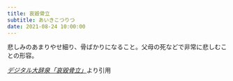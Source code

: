 ```yaml
---
title: 哀毀骨立
subtitle: あいきこつりつ
date: 2021-08-24 10:00:00
---
```


悲しみのあまりやせ細り、骨ばかりになること。​父母の死などで非常に悲しむことの形容。

<cite>[デジタル大辞泉「哀毀骨立」](https://dictionary.goo.ne.jp/word/%E5%93%80%E6%AF%80%E9%AA%A8%E7%AB%8B/)</cite>より引用